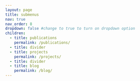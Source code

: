 ```yaml
---
layout: page
title: submenus
nav: true
nav_order: 8
dropdown: false #change to true to turn on dropdown option
children:
  - title: publications
    permalink: /publications/
  - title: divider
  - title: projects
    permalink: /projects/
  - title: divider
  - title: blog
    permalink: /blog/
---
```

